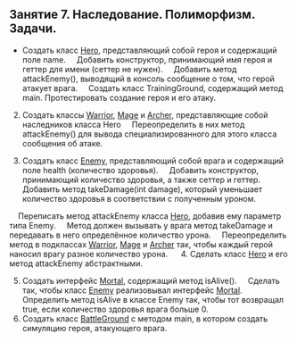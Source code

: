 ## Занятие 7. Наследование. Полиморфизм. Задачи.

*  Создать класс [Hero](), представляющий собой героя и содержащий поле name.
    Добавить конструктор, принимающий имя героя и геттер для имени (сеттер не нужен).
    Добавить метод attackEnemy(), выводящий в консоль сообщение о том, что герой атакует врага.
    Создать класс TrainingGround, содержащий метод main. Протестировать создание героя и его атаку.  

2. Создать классы [Warrior](), [Mage]() и [Archer](), представляющие собой наследников класса Hero
    Переопределить в них метод attackEnemy() для вывода специализированного для этого класса сообщения об атаке.

3. Создать класс [Enemy](), представляющий собой врага и содержащий поле health (количество здоровья).
    Добавить конструктор, принимающий количество здоровья, а также сеттер и геттер.
    Добавить метод takeDamage(int damage), который уменьшает количество здоровья в соответствии с полученным уроном.

    Переписать метод attackEnemy класса [Hero](), добавив ему параметр типа Enemy.
    Метод должен вызывать у врага метод takeDamage и передавать в него определённое количество урона.
    Переопределить метод в подклассах [Warrior](), [Mage]() и [Archer]() так, чтобы каждый герой наносил врагу разное количество урона.
    
4. Сделать класс [Hero]() и его метод attackEnemy абстрактными.

5. Создать интерфейс [Mortal](), содержащий метод isAlive().
    Сделать так, чтобы класс [Enemy]() реализовывал интерфейс [Mortal](). 
    Определить метод isAlive в классе Enemy так, чтобы тот возвращал true, если количество здоровья врага больше 0.
    
6. Создать класс [BattleGround]() с методом main, в котором создать симуляцию героя, атакующего врага.
